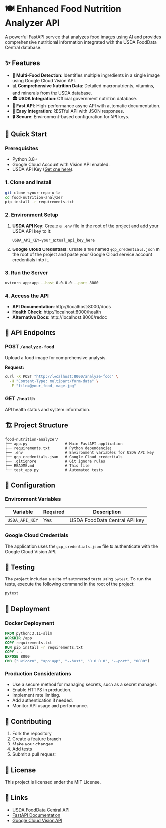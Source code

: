 # 🍽️ Enhanced Food Nutrition Analyzer API

A powerful FastAPI service that analyzes food images using AI and provides comprehensive nutritional information integrated with the USDA FoodData Central database.

## ✨ Features

- **📸 Multi-Food Detection**: Identifies multiple ingredients in a single image using Google Cloud Vision API.
- **📊 Comprehensive Nutrition Data**: Detailed macronutrients, vitamins, and minerals from the USDA database.
- **🏛️ USDA Integration**: Official government nutrition database.
- **🚀 Fast API**: High-performance async API with automatic documentation.
- **📱 Easy Integration**: RESTful API with JSON responses.
- **🔒 Secure**: Environment-based configuration for API keys.

## 🚀 Quick Start

### Prerequisites
- Python 3.8+
- Google Cloud Account with Vision API enabled.
- USDA API Key ([Get one here](https://fdc.nal.usda.gov/api-guide.html)).

### 1. Clone and Install
```bash
git clone <your-repo-url>
cd food-nutrition-analyzer
pip install -r requirements.txt
```

### 2. Environment Setup
1.  **USDA API Key**:
    Create a `.env` file in the root of the project and add your USDA API key to it:
    ```
    USDA_API_KEY=your_actual_api_key_here
    ```
2.  **Google Cloud Credentials**:
    Create a file named `gcp_credentials.json` in the root of the project and paste your Google Cloud service account credentials into it.

### 3. Run the Server
```bash
uvicorn app:app --host 0.0.0.0 --port 8000
```

### 4. Access the API
- **API Documentation**: http://localhost:8000/docs
- **Health Check**: http://localhost:8000/health
- **Alternative Docs**: http://localhost:8000/redoc

## 📖 API Endpoints

### POST `/analyze-food`
Upload a food image for comprehensive analysis.

**Request:**
```bash
curl -X POST "http://localhost:8000/analyze-food" \
  -H "Content-Type: multipart/form-data" \
  -F "file=@your_food_image.jpg"
```

### GET `/health`
API health status and system information.

## 🏗️ Project Structure

```
food-nutrition-analyzer/
├── app.py                 # Main FastAPI application
├── requirements.txt       # Python dependencies
├── .env                   # Environment variables for USDA API key
├── gcp_credentials.json   # Google Cloud credentials
├── .gitignore             # Git ignore rules
├── README.md              # This file
└── test_app.py            # Automated tests
```

## 🔧 Configuration

### Environment Variables

| Variable | Required | Description |
|----------|----------|-------------|
| `USDA_API_KEY` | Yes | USDA FoodData Central API key |

### Google Cloud Credentials
The application uses the `gcp_credentials.json` file to authenticate with the Google Cloud Vision API.

## 🧪 Testing

The project includes a suite of automated tests using `pytest`. To run the tests, execute the following command in the root of the project:
```bash
pytest
```

## 🚀 Deployment

### Docker Deployment
```dockerfile
FROM python:3.11-slim
WORKDIR /app
COPY requirements.txt .
RUN pip install -r requirements.txt
COPY . .
EXPOSE 8000
CMD ["uvicorn", "app:app", "--host", "0.0.0.0", "--port", "8000"]
```

### Production Considerations
- Use a secure method for managing secrets, such as a secret manager.
- Enable HTTPS in production.
- Implement rate limiting.
- Add authentication if needed.
- Monitor API usage and performance.

## 🤝 Contributing

1. Fork the repository
2. Create a feature branch
3. Make your changes
4. Add tests
5. Submit a pull request

## 📄 License

This project is licensed under the MIT License.

## 🔗 Links

- [USDA FoodData Central API](https://fdc.nal.usda.gov/api-guide.html)
- [FastAPI Documentation](https://fastapi.tiangolo.com/)
- [Google Cloud Vision API](https://cloud.google.com/vision)
